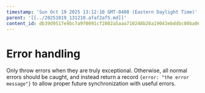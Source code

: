 ```yaml
---
timestamp: 'Sun Oct 19 2025 13:12:10 GMT-0400 (Eastern Daylight Time)'
parent: '[[../20251019_131210.afaf2af5.md]]'
content_id: db39d9517e9bc7a9f0091cf2802a5aaa710248b26a19043ebddbc00ba067bc70
---
```


# Error handling

Only throw errors when they are truly exceptional. Otherwise, all normal errors should be caught, and instead return a record `{error: "the error message"}` to allow proper future synchronization with useful errors.
